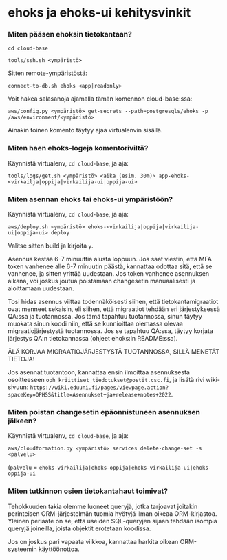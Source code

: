 # ehoks ja ehoks-ui kehitysvinkit

### Miten pääsen ehoksin tietokantaan?

`cd cloud-base`

`tools/ssh.sh <ympäristö>`

Sitten remote-ympäristöstä:

`connect-to-db.sh ehoks <app|readonly>`


Voit hakea salasanoja ajamalla tämän komennon cloud-base:ssa:

`aws/config.py <ympäristö> get-secrets --path=postgresqls/ehoks -p /aws/environment/<ympäristö>`


Ainakin toinen komento täytyy ajaa virtualenvin sisällä.


### Miten haen ehoks-logeja komentoriviltä?

Käynnistä virtualenv, `cd cloud-base`, ja aja:

`tools/logs/get.sh <ympäristö> <aika (esim. 30m)> app-ehoks-<virkailja|oppija|virkailija-ui|oppija-ui>`


### Miten asennan ehoks tai ehoks-ui ympäristöön?

Käynnistä virtualenv, `cd cloud-base`, ja aja:

`aws/deploy.sh <ympäristö> ehoks-<virkailija|oppija|virkailija-ui|oppija-ui> deploy`

Valitse sitten build ja kirjoita `y`.

Asennus kestää 6-7 minuuttia alusta loppuun. Jos saat viestin, että MFA token
vanhenee alle 6-7 minuutin päästä, kannattaa odottaa sitä, että se vanhenee, ja
sitten yrittää uudestaan. Jos token vanhenee asennuksen aikana, voi joskus
joutua poistamaan changesetin manuaalisesti ja aloittamaan uudestaan.

Tosi hidas asennus viittaa todennäköisesti siihen, että tietokantamigraatiot
ovat menneet sekaisin, eli siihen, että migraatiot tehdään eri järjestyksessä
QA:ssa ja tuotannossa. Jos tämä tapahtuu tuotannossa, sinun täytyy muokata sinun
koodi niin, että se kunnioittaa olemassa olevaa migraatiojärjestystä
tuotannossa. Jos se tapahtuu QA:ssa, täytyy korjata järjestys QA:n tietokannassa
(ohjeet ehoks:in README:ssa).

ÄLÄ KORJAA MIGRAATIOJÄRJESTYSTÄ TUOTANNOSSA, SILLÄ MENETÄT TIETOJA!


Jos asennat tuotantoon, kannattaa ensin ilmoittaa asennuksesta osoitteeseen
`oph_kriittiset_tiedotukset@postit.csc.fi`, ja lisätä rivi wiki-sivuun:
`https://wiki.eduuni.fi/pages/viewpage.action?spaceKey=OPHSS&title=Asennukset+ja+release+notes+2022`.


### Miten poistan changesetin epäonnistuneen asennuksen jälkeen?

Käynnistä virtualenv, `cd cloud-base`, ja aja:

`aws/cloudformation.py <ympäristö> services delete-change-set -s <palvelu>`

(`palvelu` = `ehoks-virkailija|ehoks-oppija|ehoks-virkailija-ui|ehoks-oppija-ui`


### Miten tutkinnon osien tietokantahaut toimivat?

Tehokkuuden takia olemme luoneet queryjä, jotka tarjoavat joitakin perinteisen
ORM-järjestelmän tuomia hyötyjä ilman oikeaa ORM-kirjastoa. Yleinen periaate on
se, että useiden SQL-queryjen sijaan tehdään isompia queryjä joineilla, joista
objektit erotetaan koodissa.

Jos on joskus pari vapaata viikkoa, kannattaa harkita oikean ORM-systeemin
käyttöönottoa.
